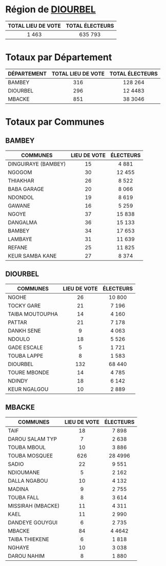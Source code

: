 # Région de [DIOURBEL](DIOURBEL.csv)

| TOTAL LIEU DE VOTE | TOTAL ÉLECTEURS |
|:----------------:|:-----------------:|
| 1 463 | 635 793 |

# Totaux par Département

| DÉPARTEMENT | TOTAL LIEU DE VOTE | TOTAL ÉLECTEURS |
| ------------ |:----------------:|:-----------------:|
| BAMBEY | 316 | 128 264 |
| DIOURBEL | 296 | 12 4483 |
| MBACKE | 851 | 38 3046 |

# Totaux par Communes

## BAMBEY

| COMMUNES | LIEU DE VOTE | ÉLECTEURS |
| --------- |:-----:|:-----:|
| DINGUIRAYE (BAMBEY) | 15 | 4 881 |
| NGOGOM | 30 | 12 455 |
| THIAKHAR | 26 | 8 522 |
| BABA GARAGE | 20 | 8 066 |
| NDONDOL | 19 | 8 619 |
| GAWANE | 16 | 5 259 |
| NGOYE | 37 | 15 838 |
| DANGALMA | 36 | 15 133 |
| BAMBEY | 34 | 17 653 |
| LAMBAYE | 31 | 11 639 |
| REFANE | 25 | 11 825 |
| KEUR SAMBA KANE | 27 | 8 374 |

## DIOURBEL

| COMMUNES | LIEU DE VOTE | ÉLECTEURS |
| --------- |:-----:|:-----:|
| NGOHE | 26 | 10 800 |
| TOCKY GARE | 21 | 7 196 |
| TAIBA MOUTOUPHA | 14 | 4 160 |
| PATTAR | 21 | 7 178 |
| DANKH SENE | 9 | 4 063 |
| NDOULO | 18 | 5 526 |
| GADE ESCALE | 5 | 1 721 |
| TOUBA LAPPE | 8 | 1 583 |
| DIOURBEL | 132 | 68 440 |
| TOURE MBONDE | 14 | 4 785 |
| NDINDY | 18 | 6 142 |
| KEUR NGALGOU | 10 | 2 889 |

## MBACKE

| COMMUNES | LIEU DE VOTE | ÉLECTEURS |
| --------- |:-----:|:-----:|
| TAIF | 18 | 7 898 |
| DAROU SALAM TYP | 7 | 2 638 |
| TOUBA MBOUL | 10 | 3 886 |
| TOUBA MOSQUEE | 626 | 28 4996 |
| SADIO | 22 | 9 551 |
| NDIOUMANE | 5 | 2 162 |
| DALLA NGABOU | 10 | 4 132 |
| MADINA | 9 | 2 755 |
| TOUBA FALL | 8 | 3 614 |
| MISSIRAH (MBACKE) | 11 | 4 311 |
| KAEL | 11 | 2 990 |
| DANDEYE GOUYGUI | 6 | 2 735 |
| MBACKE | 84 | 4 4642 |
| TAIBA THIEKENE | 6 | 1 818 |
| NGHAYE | 10 | 3 038 |
| DAROU NAHIM | 8 | 1 880 |
